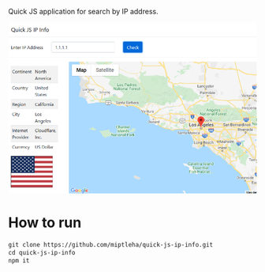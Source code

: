 Quick JS application for search by IP address.

![Quick IP Info](map.png)

# How to run
```
git clone https://github.com/miptleha/quick-js-ip-info.git
cd quick-js-ip-info
npm it
```
